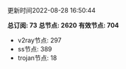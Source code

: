 更新时间2022-08-28 16:50:44

**总订阅: 73**
**总节点: 2620**
**有效节点: 704**
- v2ray节点: 297
- ss节点: 389
- trojan节点: 18

